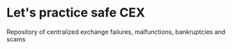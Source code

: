 # Let's practice safe CEX
Repository of centralized exchange failures, malfunctions, bankruptcies and scams
